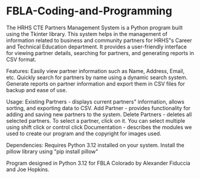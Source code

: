 # FBLA-Coding-and-Programming
The HRHS CTE Partners Management System is a Python program built using the Tkinter library.
This system helps in the management of information related to business and community partners 
for HRHS"s Career and Technical Education department. It provides a user-friendly interface 
for viewing partner details, searching for partners, and generating reports in CSV format.

Features:
Easily view partner information such as Name, Address, Email, etc.
Quickly search for partners by name using a dynamic search system.
Generate reports on partner information and export them in CSV files for backup and ease of use.

Usage:
Existing Partners - displays current partners" information, allows sorting, and exporting data to CSV.
Add Partner - provides functionality for adding and saving new partners to the system.
Delete Partners - deletes all selected partners. To select a partner, click on it. You can select multiple using shift click or control click
Documentation - describes the modules we used to create our program and the copyright for images used.

Dependencies:
Requires Python 3.12 installed on your system.
Install the pillow library using "pip install pillow"


Program designed in Python 3.12 for FBLA Colorado by Alexander Fiduccia and Joe Hopkins.
